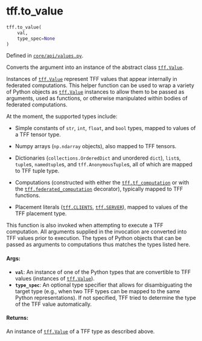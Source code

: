 <div itemscope itemtype="http://developers.google.com/ReferenceObject">
<meta itemprop="name" content="tff.to_value" />
<meta itemprop="path" content="Stable" />
</div>

# tff.to_value

```python
tff.to_value(
    val,
    type_spec=None
)
```

Defined in
[`core/api/values.py`](http://github.com/tensorflow/federated/tree/master/tensorflow_federated/python/core/api/values.py).

Converts the argument into an instance of the abstract class
<a href="../tff/Value.md"><code>tff.Value</code></a>.

Instances of <a href="../tff/Value.md"><code>tff.Value</code></a> represent TFF
values that appear internally in federated computations. This helper function
can be used to wrap a variety of Python objects as
<a href="../tff/Value.md"><code>tff.Value</code></a> instances to allow them to
be passed as arguments, used as functions, or otherwise manipulated within
bodies of federated computations.

At the moment, the supported types include:

*   Simple constants of `str`, `int`, `float`, and `bool` types, mapped to
    values of a TFF tensor type.

*   Numpy arrays (`np.ndarray` objects), also mapped to TFF tensors.

*   Dictionaries (`collections.OrderedDict` and unordered `dict`), `list`s,
    `tuple`s, `namedtuple`s, and `tff.AnonymousTuple`s, all of which are mapped
    to TFF tuple type.

*   Computations (constructed with either the
    <a href="../tff/tf_computation.md"><code>tff.tf_computation</code></a> or
    with the
    <a href="../tff/federated_computation.md"><code>tff.federated_computation</code></a>
    decorator), typically mapped to TFF functions.

*   Placement literals
    (<a href="../tff.md#CLIENTS"><code>tff.CLIENTS</code></a>,
    <a href="../tff.md#SERVER"><code>tff.SERVER</code></a>), mapped to values of
    the TFF placement type.

This function is also invoked when attempting to execute a TFF computation. All
arguments supplied in the invocation are converted into TFF values prior to
execution. The types of Python objects that can be passed as arguments to
computations thus matches the types listed here.

#### Args:

*   <b>`val`</b>: An instance of one of the Python types that are convertible to
    TFF values (instances of
    <a href="../tff/Value.md"><code>tff.Value</code></a>).
*   <b>`type_spec`</b>: An optional type specifier that allows for
    disambiguating the target type (e.g., when two TFF types can be mapped to
    the same Python representations). If not specified, TFF tried to determine
    the type of the TFF value automatically.

#### Returns:

An instance of <a href="../tff/Value.md"><code>tff.Value</code></a> of a TFF
type as described above.
